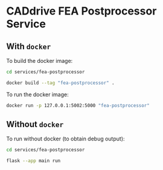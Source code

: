 # CADdrive FEA Postprocessor Service

## With ``docker``

To build the docker image:

```sh
cd services/fea-postprocessor

docker build --tag "fea-postprocessor" .
```

To run the docker image:

```sh
docker run -p 127.0.0.1:5002:5000 "fea-postprocessor"
```

## Without ``docker``

To run without docker (to obtain debug output):

```sh
cd services/fea-postprocessor

flask --app main run
```